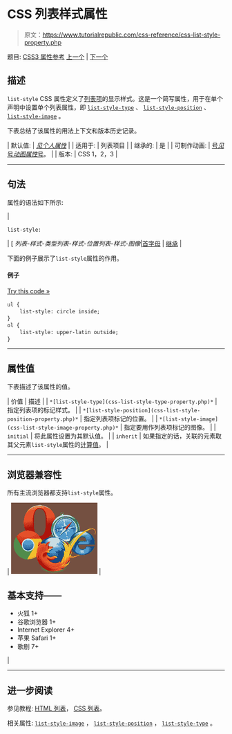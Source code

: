 # CSS 列表样式属性

> 原文：<https://www.tutorialrepublic.com/css-reference/css-list-style-property.php>

题目: [CSS3 属性参考](css3-properties.php) [上一个](css-line-height-property.php) | [下一个](css-list-style-image-property.php)

## 描述

`list-style` CSS 属性定义了[列表项](../html-tutorial/html-lists.php)的显示样式。这是一个简写属性，用于在单个声明中设置单个列表属性，即 [`list-style-type`](css-list-style-type-property.php) 、 [`list-style-position`](css-list-style-position-property.php) 、 [`list-style-image`](css-list-style-image-property.php) 。

下表总结了该属性的用法上下文和版本历史记录。

| 默认值: | *[见个人属性](#property-values)* |
| 适用于: | 列表项目 |
| 继承的: | 是 |
| 可制作动画: | [号*见*号*动图属性*号](css-animatable-properties.php)。 |
| 版本: | CSS 1，2，3 |

* * *

## 句法

属性的语法如下所示:

| 

```
list-style: 
```

 | [ *列表-样式-类型列表-样式-位置列表-样式-图像*&#124;[首字母](../definitions.php#initial) &#124; [继承](../definitions.php#inherit) |

下面的例子展示了`list-style`属性的作用。

#### 例子

[Try this code »](../codelab.php?topic=css&file=list-style-property "Try this code using online Editor")

```
ul {
    list-style: circle inside;
}
ol {
    list-style: upper-latin outside;
}
```

* * *

## 属性值

下表描述了该属性的值。

| 价值 | 描述 |
| `*[list-style-type](css-list-style-type-property.php)*` | 指定列表项的标记样式。 |
| `*[list-style-position](css-list-style-position-property.php)*` | 指定列表项标记的位置。 |
| `*[list-style-image](css-list-style-image-property.php)*` | 指定要用作列表项标记的图像。 |
| `initial` | 将此属性设置为其默认值。 |
| `inherit` | 如果指定的话，关联的元素取其父元素`list-style`属性的[计算值](../definitions.php#computed-value)。 |

* * *

## 浏览器兼容性

所有主流浏览器都支持`list-style`属性。

| ![Browsers Icon](img/e9331123c77668c1832e541c2fca1002.png) | 

## 基本支持——

*   火狐 1+
*   谷歌浏览器 1+
*   Internet Explorer 4+
*   苹果 Safari 1+
*   歌剧 7+

 |

* * *

## 进一步阅读

参见教程: [HTML 列表](../html-tutorial/html-lists.php)， [CSS 列表](../css-tutorial/css-lists.php)。

相关属性: [`list-style-image`](css-list-style-image-property.php) ， [`list-style-position`](css-list-style-position-property.php) ， [`list-style-type`](css-list-style-type-property.php) 。